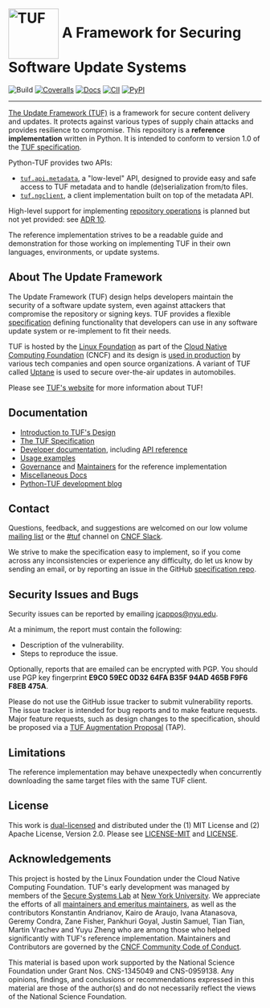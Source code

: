 


# <img src="https://cdn.rawgit.com/theupdateframework/artwork/3a649fa6/tuf-logo.svg" height="100" valign="middle" alt="TUF"/> A Framework for Securing Software Update Systems

![Build](https://github.com/theupdateframework/python-tuf/actions/workflows/ci.yml/badge.svg)
[![Coveralls](https://coveralls.io/repos/theupdateframework/python-tuf/badge.svg?branch=develop)](https://coveralls.io/r/theupdateframework/python-tuf?branch=develop)
[![Docs](https://readthedocs.org/projects/theupdateframework/badge/)](https://theupdateframework.readthedocs.io/)
[![CII](https://bestpractices.coreinfrastructure.org/projects/1351/badge)](https://bestpractices.coreinfrastructure.org/projects/1351)
[![PyPI](https://img.shields.io/pypi/v/tuf)](https://pypi.org/project/tuf/)

----------------------------
[The Update Framework (TUF)](https://theupdateframework.io/) is a framework for
secure content delivery and updates. It protects against various types of
supply chain attacks and provides resilience to compromise. This repository is a
**reference implementation** written in Python. It is intended to conform to
version 1.0 of the [TUF
specification](https://theupdateframework.github.io/specification/latest/).

Python-TUF provides two APIs:
  * [`tuf.api.metadata`](https://theupdateframework.readthedocs.io/en/latest/api/tuf.api.html),
    a "low-level" API, designed to provide easy and safe access to TUF
    metadata and to handle (de)serialization from/to files.
  * [`tuf.ngclient`](https://theupdateframework.readthedocs.io/en/latest/api/tuf.ngclient.html),
    a client implementation built on top of the metadata API.

High-level support for implementing
[repository operations](https://theupdateframework.github.io/specification/latest/#repository-operations)
is planned but not yet provided: see [ADR 10](https://github.com/theupdateframework/python-tuf/blob/develop/docs/adr/0010-repository-library-design.md).

The reference implementation strives to be a readable guide and demonstration
for those working on implementing TUF in their own languages, environments, or
update systems.


About The Update Framework
--------------------------
The Update Framework (TUF) design helps developers maintain the security of a
software update system, even against attackers that compromise the repository
or signing keys.
TUF provides a flexible
[specification](https://github.com/theupdateframework/specification/blob/master/tuf-spec.md)
defining functionality that developers can use in any software update system or
re-implement to fit their needs.

TUF is hosted by the [Linux Foundation](https://www.linuxfoundation.org/) as
part of the [Cloud Native Computing Foundation](https://www.cncf.io/) (CNCF)
and its design is [used in production](https://theupdateframework.io/adoptions/)
by various tech companies and open source organizations. A variant of TUF
called [Uptane](https://uptane.github.io/) is used to secure over-the-air
updates in automobiles.

Please see [TUF's website](https://theupdateframework.com/) for more information about TUF!


Documentation
-------------
* [Introduction to TUF's Design](https://theupdateframework.io/overview/)
* [The TUF Specification](https://theupdateframework.github.io/specification/latest/)
* [Developer documentation](https://theupdateframework.readthedocs.io/), including
  [API reference](
    https://theupdateframework.readthedocs.io/en/latest/api/api-reference.html)
* [Usage examples](https://github.com/theupdateframework/python-tuf/tree/develop/examples/)
* [Governance](https://github.com/theupdateframework/python-tuf/blob/develop/docs/GOVERNANCE.md)
and [Maintainers](https://github.com/theupdateframework/python-tuf/blob/develop/docs/MAINTAINERS.txt)
for the reference implementation
* [Miscellaneous Docs](https://github.com/theupdateframework/python-tuf/tree/develop/docs)
* [Python-TUF development blog](https://theupdateframework.github.io/python-tuf/)


Contact
-------
Questions, feedback, and suggestions are welcomed on our low volume [mailing
list](https://groups.google.com/forum/?fromgroups#!forum/theupdateframework) or
the [#tuf](https://cloud-native.slack.com/archives/C8NMD3QJ3) channel on [CNCF
Slack](https://slack.cncf.io/).

We strive to make the specification easy to implement, so if you come across
any inconsistencies or experience any difficulty, do let us know by sending an
email, or by reporting an issue in the GitHub [specification
repo](https://github.com/theupdateframework/specification/issues).

Security Issues and Bugs
------------------------

Security issues can be reported by emailing jcappos@nyu.edu.

At a minimum, the report must contain the following:

* Description of the vulnerability.
* Steps to reproduce the issue.

Optionally, reports that are emailed can be encrypted with PGP.  You should use
PGP key fingerprint **E9C0 59EC 0D32 64FA B35F  94AD 465B F9F6 F8EB 475A**.

Please do not use the GitHub issue tracker to submit vulnerability reports.
The issue tracker is intended for bug reports and to make feature requests.
Major feature requests, such as design changes to the specification, should
be proposed via a
[TUF Augmentation Proposal](https://theupdateframework.github.io/specification/latest/#tuf-augmentation-proposal-tap-support)
(TAP).

Limitations
-----------

The reference implementation may behave unexpectedly when concurrently
downloading the same target files with the same TUF client.

License
-------

This work is [dual-licensed](https://en.wikipedia.org/wiki/Multi-licensing) and
distributed under the (1) MIT License and (2) Apache License, Version 2.0.
Please see [LICENSE-MIT](https://github.com/theupdateframework/python-tuf/blob/develop/LICENSE-MIT)
and [LICENSE](https://github.com/theupdateframework/python-tuf/blob/develop/LICENSE).


Acknowledgements
----------------

This project is hosted by the Linux Foundation under the Cloud Native Computing
Foundation.  TUF's early development was managed by members of the [Secure
Systems Lab](https://ssl.engineering.nyu.edu/) at [New York
University](https://engineering.nyu.edu/). We appreciate the efforts of all
[maintainers and emeritus
maintainers](https://github.com/theupdateframework/python-tuf/blob/develop/docs/MAINTAINERS.txt),
as well as the contributors Konstantin Andrianov, Kairo de Araujo, Ivana
Atanasova, Geremy Condra, Zane Fisher, Pankhuri Goyal, Justin Samuel, Tian
Tian, Martin Vrachev and Yuyu Zheng who are among those who helped
significantly with TUF's reference implementation. Maintainers and Contributors
are governed by the [CNCF Community Code of
Conduct](https://github.com/cncf/foundation/blob/master/code-of-conduct.md).

This material is based upon work supported by the National Science Foundation
under Grant Nos. CNS-1345049 and CNS-0959138. Any opinions, findings, and
conclusions or recommendations expressed in this material are those of the
author(s) and do not necessarily reflect the views of the National Science
Foundation.
